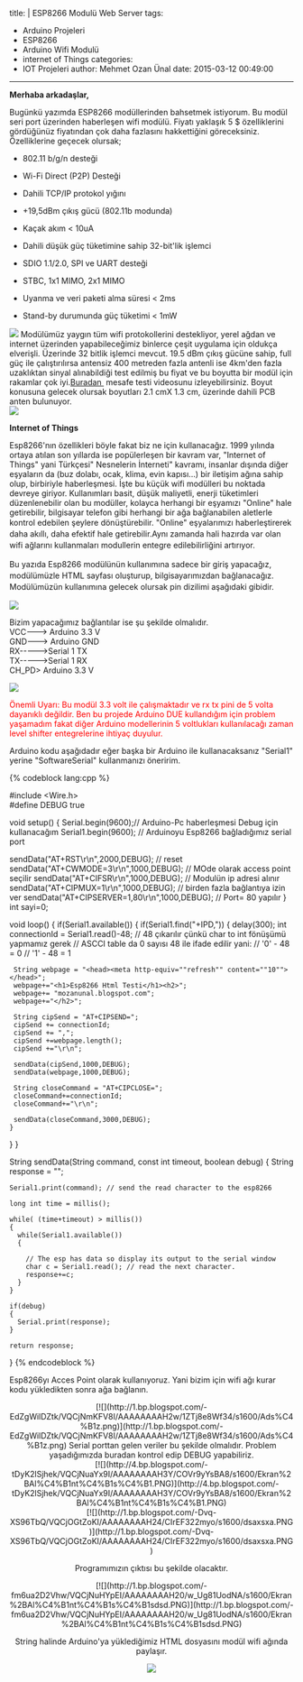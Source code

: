 title: |
  ESP8266 Modulü Web Server
tags:
  - Arduino Projeleri
  - ESP8266
  - Arduino Wifi Modulü
  - internet of Things
categories:
  - IOT Projeleri
author: Mehmet Ozan Ünal
date: 2015-03-12 00:49:00
---
**Merhaba arkadaşlar,**

Bugünkü yazımda ESP8266 modüllerinden bahsetmek istiyorum. Bu modül seri port üzerinden haberleşen wifi modülü. Fiyatı yaklaşık 5 $ özelliklerini gördüğünüz fiyatından çok daha fazlasını hakkettiğini göreceksiniz. Özelliklerine geçecek olursak;  
<!-- more -->  
*   <span style="border: 0px; margin: 0px; outline: 0px; padding: 0px;"><span style="font-family: inherit;">802.11 b/g/n desteği</span></span>

*   <span style="border: 0px; margin: 0px; outline: 0px; padding: 0px;"><span style="font-family: inherit;">Wi-Fi Direct (P2P) Desteği</span></span>

*   <span style="border: 0px; margin: 0px; outline: 0px; padding: 0px;"><span style="font-family: inherit;">Dahili TCP/IP protokol yığını</span></span>

*   <span style="border: 0px; margin: 0px; outline: 0px; padding: 0px;"><span style="font-family: inherit;">+19,5dBm çıkış gücü (802.11b modunda)</span></span>

*   <span style="border: 0px; margin: 0px; outline: 0px; padding: 0px;"><span style="font-family: inherit;">Kaçak akım < 10uA</span></span>

*   <span style="border: 0px; margin: 0px; outline: 0px; padding: 0px;"><span style="font-family: inherit;">Dahili düşük güç tüketimine sahip 32-bit'lik işlemci</span></span>

*   <span style="border: 0px; margin: 0px; outline: 0px; padding: 0px;"><span style="font-family: inherit;">SDIO 1.1/2.0, SPI ve UART desteği</span></span>

*   <span style="border: 0px; margin: 0px; outline: 0px; padding: 0px;"><span style="font-family: inherit;">STBC, 1x1 MIMO, 2x1 MIMO</span></span>

*   <span style="border: 0px; margin: 0px; outline: 0px; padding: 0px;"><span style="font-family: inherit;">Uyanma ve veri paketi alma süresi < 2ms</span></span>

*   <span style="border-image-outset: initial; border-image-repeat: initial; border-image-slice: initial; border-image-source: initial; border-image-width: initial; border: 0px; margin: 0px; outline: 0px; padding: 0px;"><span style="font-family: inherit;">Stand-by durumunda güç tüketimi < 1mW</span></span>

[![](http://2.bp.blogspot.com/-0Zj0pppdHE8/VQCjOubYydI/AAAAAAAAH3A/4q0DLzISFEw/s1600/pr_01_2666_max.jpg)](http://2.bp.blogspot.com/-0Zj0pppdHE8/VQCjOubYydI/AAAAAAAAH3A/4q0DLzISFEw/s1600/pr_01_2666_max.jpg)
Modülümüz yaygın tüm wifi protokollerini destekliyor, yerel ağdan ve internet üzerinden yapabileceğimiz binlerce çeşit uygulama için oldukça elverişli. Üzerinde 32 bitlik işlemci mevcut. 19.5 dBm çıkış gücüne sahip, full güç ile çalıştırılırsa antensiz 400 metreden fazla antenli ise 4km'den fazla uzaklıktan sinyal alınabildiği test edilmiş bu fiyat ve bu boyutta bir modül için rakamlar çok iyi.[Buradan ](https://www.youtube.com/watch?v=7BYdZ_24yg0) mesafe testi videosunu izleyebilirsiniz. Boyut konusuna gelecek olursak boyutları 2.1 cmX 1.3 cm, üzerinde dahili PCB anten bulunuyor.  
[![](http://2.bp.blogspot.com/-8cWa4VYZzDg/VQCj86vmvSI/AAAAAAAAH3g/l68Z0gksycU/s1600/IMG_20150311_214258.jpg)](http://2.bp.blogspot.com/-8cWa4VYZzDg/VQCj86vmvSI/AAAAAAAAH3g/l68Z0gksycU/s1600/IMG_20150311_214258.jpg)

**Internet of Things**

Esp8266'nın özellikleri böyle fakat biz ne için kullanacağız. 1999 yılında ortaya atılan son yıllarda ise popülerleşen bir kavram var, "Internet of Things" yani Türkçesi" Nesnelerin İnterneti" kavramı, insanlar dışında diğer eşyaların da (buz dolabı, ocak, klima, evin kapısı...) bir iletişim ağına sahip olup, birbiriyle haberleşmesi. İşte bu küçük wifi modülleri bu noktada devreye giriyor. Kullanımları basit, düşük maliyetli, enerji tüketimleri düzenlenebilir olan bu modüller, kolayca herhangi bir eşyamızı "Online" hale getirebilir, bilgisayar telefon gibi herhangi bir ağa bağlanabilen aletlerle kontrol edebilen şeylere dönüştürebilir. </span><span style="line-height: 20px;">"Online" eşyalarımızı haberleştirerek daha akıllı, daha efektif hale getirebilir.Aynı zamanda </span><span style="line-height: 20px;">hali hazırda var olan wifi ağlarını kullanmaları modullerin entegre edilebilirliğini artırıyor.</span><span style="line-height: 20px;"> </span></div>

<div><span style="line-height: 20px;"><span style="font-family: inherit;">Bu yazıda Esp8266 modülünün kullanımına sadece bir giriş yapacağız, modülümüzle HTML sayfası oluşturup, bilgisayarımızdan bağlanacağız. M</span></span>odülümüzün kullanımına gelecek olursak pin dizilimi aşağıdaki gibidir.</div>

[![](http://3.bp.blogspot.com/-JsP0i89OKhA/VQChGI9uh3I/AAAAAAAAH1I/4BA5rtCIZNs/s1600/ESP8266-Pinout-300x124.png)](http://3.bp.blogspot.com/-JsP0i89OKhA/VQChGI9uh3I/AAAAAAAAH1I/4BA5rtCIZNs/s1600/ESP8266-Pinout-300x124.png)

<div class="separator" style="clear: both; text-align: left;">Bizim yapacağımız bağlantılar ise şu şekilde olmalıdır.</div>

<div class="separator" style="clear: both; text-align: left;">VCC---> Arduino 3.3 V</div>

<div class="separator" style="clear: both; text-align: left;">GND---> Arduino GND</div>

<div class="separator" style="clear: both; text-align: left;">RX----->Serial 1 TX</div>

<div class="separator" style="clear: both; text-align: left;">TX----->Serial 1 RX</div>

<div class="separator" style="clear: both; text-align: left;">CH_PD> Arduino 3.3 V</div>

[![](http://1.bp.blogspot.com/-r1JDCcLaMMM/VQCjDjUq--I/AAAAAAAAH2o/v6Ff_kvRWhA/s1600/IMG_20150311_214231.jpg)](http://1.bp.blogspot.com/-r1JDCcLaMMM/VQCjDjUq--I/AAAAAAAAH2o/v6Ff_kvRWhA/s1600/IMG_20150311_214231.jpg)

<div class="" style="clear: both; text-align: left;"><span style="color: red;">Önemli Uyarı: Bu modül 3.3 volt ile çalışmaktadır ve rx tx pini de 5 volta dayanıklı değildir. Ben bu projede Arduino DUE kullandığım için problem yaşamadım fakat diğer Arduino modellerinin 5 voltlukları kullanılacağı zaman level shifter entegrelerine ihtiyaç duyulur.</span></div>

Arduino kodu aşağıdadır eğer başka bir Arduino ile kullanacaksanız "Serial1" yerine "SoftwareSerial" kullanmanızı öneririm.  

{% codeblock lang:cpp %}

#include <Wire.h>  
#define DEBUG true 

void setup()
{
  Serial.begin(9600);// Arduino-Pc haberleşmesi Debug için kullanacağım 
  Serial1.begin(9600); // Arduinoyu Esp8266 bağladığımız serial port
 
  sendData("AT+RST\r\n",2000,DEBUG); // reset
  sendData("AT+CWMODE=3\r\n",1000,DEBUG); //  MOde olarak access point seçilir
  sendData("AT+CIFSR\r\n",1000,DEBUG); // Modulün ip adresi alınır
  sendData("AT+CIPMUX=1\r\n",1000,DEBUG); // birden fazla bağlantıya izin ver
  sendData("AT+CIPSERVER=1,80\r\n",1000,DEBUG); // Port= 80 yapılır
}
int sayi=0;

void loop()
{
  if(Serial1.available()) 
  {
    if(Serial1.find("+IPD,"))
    {
      delay(300);
      int connectionId = Serial1.read()-48; // 48 çıkarılır çünkü char to int fönüşümü yapmamız gerek
                                           // ASCCI table da 0 sayısı 48 ile ifade edilir yani:
                                           // '0' - 48 = 0
                                           // '1' - 48 = 1
     
     String webpage = "<head><meta http-equiv=""refresh"" content=""10""></head>";
     webpage+="<h1>Esp8266 Html Testi</h1><h2>";
     webpage+= "mozanunal.blogspot.com";
     webpage+="</h2>";
     
     String cipSend = "AT+CIPSEND=";
     cipSend += connectionId;
     cipSend += ",";
     cipSend +=webpage.length();
     cipSend +="\r\n";

     sendData(cipSend,1000,DEBUG);
     sendData(webpage,1000,DEBUG);
     
     String closeCommand = "AT+CIPCLOSE="; 
     closeCommand+=connectionId; 
     closeCommand+="\r\n";
     
     sendData(closeCommand,3000,DEBUG);
    }
  }
}
 
String sendData(String command, const int timeout, boolean debug)
{
    String response = "";
    
    Serial1.print(command); // send the read character to the esp8266
    
    long int time = millis();
    
    while( (time+timeout) > millis())
    {
      while(Serial1.available())
      {
        
        // The esp has data so display its output to the serial window 
        char c = Serial1.read(); // read the next character.
        response+=c;
      }  
    }
    
    if(debug)
    {
      Serial.print(response);
    }
    
    return response;
}
{% endcodeblock %}

Esp8266yı Acces Point olarak kullanıyoruz. Yani bizim için wifi ağı kurar kodu yükledikten sonra ağa bağlanın.
<div class="separator" style="clear: both; text-align: center;">[![](http://1.bp.blogspot.com/-EdZgWilDZtk/VQCjNmKFV8I/AAAAAAAAH2w/1ZTj8e8Wf34/s1600/Ads%C4%B1z.png)](http://1.bp.blogspot.com/-EdZgWilDZtk/VQCjNmKFV8I/AAAAAAAAH2w/1ZTj8e8Wf34/s1600/Ads%C4%B1z.png)
Serial porttan gelen veriler bu şekilde olmalıdır. Problem yaşadığımızda buradan kontrol edip DEBUG yapabiliriz.

<div class="separator" style="clear: both; text-align: center;">[![](http://4.bp.blogspot.com/-tDyK2lSjhek/VQCjNuaYx9I/AAAAAAAAH3Y/COVr9yYsBA8/s1600/Ekran%2BAl%C4%B1nt%C4%B1s%C4%B1.PNG)](http://4.bp.blogspot.com/-tDyK2lSjhek/VQCjNuaYx9I/AAAAAAAAH3Y/COVr9yYsBA8/s1600/Ekran%2BAl%C4%B1nt%C4%B1s%C4%B1.PNG)</div>

<div class="separator" style="clear: both; text-align: center;">[![](http://1.bp.blogspot.com/-Dvq-XS96TbQ/VQCjOGtZoKI/AAAAAAAAH24/CIrEF322myo/s1600/dsaxsxa.PNG)](http://1.bp.blogspot.com/-Dvq-XS96TbQ/VQCjOGtZoKI/AAAAAAAAH24/CIrEF322myo/s1600/dsaxsxa.PNG)</div>

Programımızın çıktısı bu şekilde olacaktır.

<div class="separator" style="clear: both; text-align: center;">[![](http://1.bp.blogspot.com/-fm6ua2D2Vhw/VQCjNuHYpEI/AAAAAAAAH20/w_Ug81UodNA/s1600/Ekran%2BAl%C4%B1nt%C4%B1s%C4%B1sdsd.PNG)](http://1.bp.blogspot.com/-fm6ua2D2Vhw/VQCjNuHYpEI/AAAAAAAAH20/w_Ug81UodNA/s1600/Ekran%2BAl%C4%B1nt%C4%B1s%C4%B1sdsd.PNG)</div>

String halinde Arduino'ya yüklediğimiz HTML dosyasını modül wifi ağında paylaşır.

[![](http://3.bp.blogspot.com/-oIKUVAjNGOU/VQCjObKuQfI/AAAAAAAAH28/SILnkiEBwRs/s1600/fhrfg.PNG)](http://3.bp.blogspot.com/-oIKUVAjNGOU/VQCjObKuQfI/AAAAAAAAH28/SILnkiEBwRs/s1600/fhrfg.PNG)